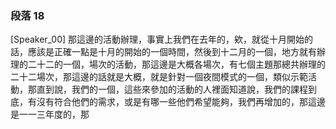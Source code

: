 ### 段落 18

[Speaker_00] 那這邊的活動辦理，事實上我們在去年的，欸，就從十月開始的話，應該是正確一點是十月的開始的一個時間，然後到十二月的一個，地方就有辦理的二十二的一個，場次的活動，那這邊是大概各場次，有七個主題那總共辦理的二十二場次，那這邊的話就是大概，就是針對一個夜間模式的一個，類似示範活動，那直到說，我們的一個，這些來參加的活動的人裡面知道說，我們的課程到底，有沒有符合他們的需求，或是有哪一些他們希望能夠，我們再增加的，那這邊是一一三年度的，那